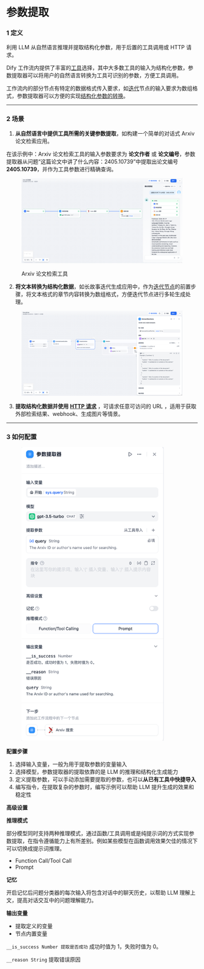 # 参数提取

### 1 定义

利用 LLM 从自然语言推理并提取结构化参数，用于后置的工具调用或 HTTP 请求。

Dify 工作流内提供了丰富的[工具](../../gong-ju.md)选择，其中大多数工具的输入为结构化参数，参数提取器可以将用户的自然语言转换为工具可识别的参数，方便工具调用。

工作流内的部分节点有特定的数据格式传入要求，如[迭代](iteration.md#ding-yi)节点的输入要求为数组格式，参数提取器可以方便的实现[结构化参数的转换](iteration.md#shi-li-1-chang-wen-zhang-die-dai-sheng-cheng-qi)。

***

### 2 场景

1. **从自然语言中提供工具所需的关键参数提取**，如构建一个简单的对话式 Arxiv 论文检索应用。

在该示例中：Arxiv 论文检索工具的输入参数要求为 **论文作者** 或 **论文编号**，参数提取器从问题“这篇论文中讲了什么内容：2405.10739”中提取出论文编号 **2405.10739**，并作为工具参数进行精确查询。

<figure><img src="../../../.gitbook/assets/image (8) (1) (1).png" alt=""><figcaption><p>Arxiv 论文检索工具</p></figcaption></figure>

2. **将文本转换为结构化数据**，如长故事迭代生成应用中，作为[迭代节点](iteration.md)的前置步骤，将文本格式的章节内容转换为数组格式，方便迭代节点进行多轮生成处理。

<figure><img src="../../../.gitbook/assets/image (1) (1) (1) (1) (1) (1) (1) (1) (1) (1) (1).png" alt=""><figcaption></figcaption></figure>

3. **提取结构化数据并使用** [**HTTP 请求**](http\_request.md) ，可请求任意可访问的 URL ，适用于获取外部检索结果、webhook、生成图片等情景。

***

### 3 如何配置

<figure><img src="../../../.gitbook/assets/image (3) (1) (1) (1) (1) (1) (1).png" alt="" width="375"><figcaption></figcaption></figure>

**配置步骤**

1. 选择输入变量，一般为用于提取参数的变量输入
2. 选择模型，参数提取器的提取依靠的是 LLM 的推理和结构化生成能力
3. 定义提取参数，可以手动添加需要提取的参数，也可以**从已有工具中快捷导入**
4. 编写指令，在提取复杂的参数时，编写示例可以帮助 LLM 提升生成的效果和稳定性

**高级设置**

**推理模式**

部分模型同时支持两种推理模式，通过函数/工具调用或是纯提示词的方式实现参数提取，在指令遵循能力上有所差别。例如某些模型在函数调用效果欠佳的情况下可以切换成提示词推理。

* Function Call/Tool Call&#x20;
* Prompt &#x20;

**记忆**

开启记忆后问题分类器的每次输入将包含对话中的聊天历史，以帮助 LLM 理解上文，提高对话交互中的问题理解能力。

**输出变量**

* 提取定义的变量
* 节点内置变量

`__is_success Number 提取是否成功` 成功时值为 1，失败时值为 0。&#x20;

`__reason String` 提取错误原因

